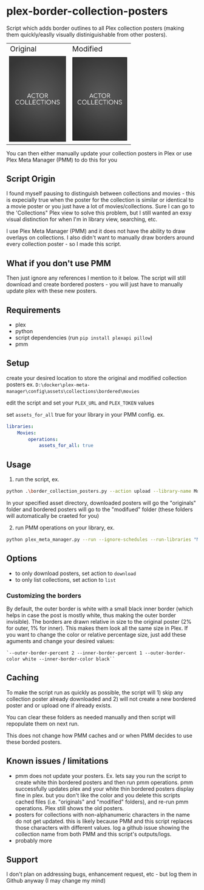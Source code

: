 # plex-border-collection-posters
Script which adds border outlines to all Plex collection posters (making them quickly/easlly visually distiniguishable from other posters).

<table>
<tr style="font-size:2vw"><td>Original</td><td>Modified</td></tr>
<tr><td><img src=original.png width=150px></td><td><img src=modified.png width=150px></td></tr>
</table>
You can then either manually update your collection posters in Plex or use Plex Meta Manager (PMM) to do this for you

## Script Origin

I found myself pausing to distinguish between collections and movies - this is expecially true when the poster for the collection is similar or identical to a movie poster or you just have a lot of movies/collections. Sure I can go to the 'Collections" Plex view to solve this problem, but I still wanted an exsy visual distinction for when I'm in library view, searching, etc.

I use Plex Meta Manager (PMM) and it does not have the ability to draw overlays on collections. I also didn't want to manually draw borders around every collection poster - so I made this script.
    
## What if you don't use PMM

Then just ignore any references I mention to it below.  The script will still download and create bordered posters - you will just have to manually update plex with these new posters.

## Requirements

- plex
- python
- script dependencies (run `pip install plexapi pillow`)
- pmm

## Setup

create your desired location to store the original and modified collection posters
ex. `D:\docker\plex-meta-manager\config\assets\collections\bordered\movies`

edit the script and set your `PLEX_URL` and `PLEX_TOKEN` values

set `assets_for_all` true for your library in your PMM config. ex.
```yaml
libraries:
    Movies:
        operations:
            assets_for_all: true
```

## Usage
   
1) run the script, ex.
```bash
python .\border_collection_posters.py --action upload --library-name Movies --asset-directory "D:\docker\plex-meta-manager\config\assets\collections\bordered\movies"
```

In your specified asset directory, downloaded posters will go the "originals" folder and bordered posters will go to the "modifued" folder (these folders will automatically be craeted for you)

2) run PMM operations on your library, ex.
```bash
python plex_meta_manager.py --run --ignore-schedules --run-libraries "Movies" --operations-only
```

## Options

* to only download posters, set action to `download`
* to only list collections, set action to `list`

### Customizing the borders

By default, the outer border is white with a small black inner border (which helps in case the post is mostly white, thus making the outer border invisible).
The borders are drawn relative in size to the original poster (2% for outer, 1% for inner). This makes them look all the same size in Plex.
If you want to change the color or relative percentage size, just add these aguments and change your desired values:

    `--outer-border-percent 2 --inner-border-percent 1 --outer-border-color white --inner-border-color black``


## Caching
To make the script run as quickly as possible, the script will 1) skip any collection poster already downloaded and 2) will not create a new bordered poster and or upload one if already exists.

You can clear these folders as needed manually and then script will repopulate them on next run.
    
This does not change how PMM caches and or when PMM decides to use these borded posters.

## Known issues / limitations
* pmm does not update your posters. Ex. lets say you run the script to create white thin bordered posters and then run pmm operations.  pmm successfully updates plex and your white thin bordered posters display fine in plex. 
    but you don't like the color and you delete this scripts cached files (i.e. "originals" and "modified" folders), and re-run pmm operations.  Plex still shows the old posters.
* posters for collections with non-alphanumeric characters in the name do not get updated. this is likely because PMM and this script replaces those characters with different values.  log a github issue showing the collection name from both PMM and this script's outputs/logs.
* probably more

## Support

I don't plan on addressing bugs, enhancement request, etc - but log them in Github anyway (I may change my mind)    